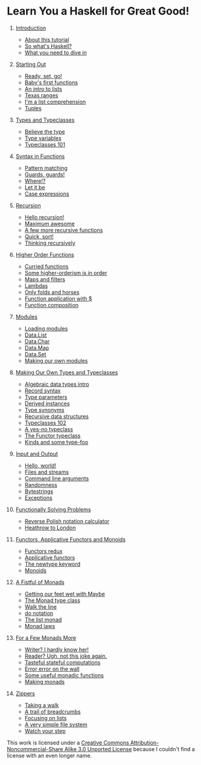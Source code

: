Learn You a Haskell for Great Good!
===================================

1.  [Introduction](introduction)
    -   [About this tutorial](introduction#about-this-tutorial)
    -   [So what's Haskell?](introduction#so-whats-haskell)
    -   [What you need to dive in](introduction#what-you-need)

2.  [Starting Out](starting-out)
    -   [Ready, set, go!](starting-out#ready-set-go)
    -   [Baby's first functions](starting-out#babys-first-functions)
    -   [An intro to lists](starting-out#an-intro-to-lists)
    -   [Texas ranges](starting-out#texas-ranges)
    -   [I'm a list comprehension](starting-out#im-a-list-comprehension)
    -   [Tuples](starting-out#tuples)

3.  [Types and Typeclasses](types-and-typeclasses)
    -   [Believe the type](types-and-typeclasses#believe-the-type)
    -   [Type variables](types-and-typeclasses#type-variables)
    -   [Typeclasses 101](types-and-typeclasses#typeclasses-101)

4.  [Syntax in Functions](syntax-in-functions)
    -   [Pattern matching](syntax-in-functions#pattern-matching)
    -   [Guards, guards!](syntax-in-functions#guards-guards)
    -   [Where!?](syntax-in-functions#where)
    -   [Let it be](syntax-in-functions#let-it-be)
    -   [Case expressions](syntax-in-functions#case-expressions)

5.  [Recursion](recursion)
    -   [Hello recursion!](recursion#hello-recursion)
    -   [Maximum awesome](recursion#maximum-awesome)
    -   [A few more recursive
        functions](recursion#a-few-more-recursive-functions)
    -   [Quick, sort!](recursion#quick-sort)
    -   [Thinking recursively](recursion#thinking-recursively)

6.  [Higher Order Functions](higher-order-functions)
    -   [Curried functions](higher-order-functions#curried-functions)
    -   [Some higher-orderism is in
        order](higher-order-functions#higher-orderism)
    -   [Maps and filters](higher-order-functions#maps-and-filters)
    -   [Lambdas](higher-order-functions#lambdas)
    -   [Only folds and horses](higher-order-functions#folds)
    -   [Function application with
        \$](higher-order-functions#function-application)
    -   [Function composition](higher-order-functions#composition)

7.  [Modules](modules)
    -   [Loading modules](modules#loading-modules)
    -   [Data.List](modules#data-list)
    -   [Data.Char](modules#data-char)
    -   [Data.Map](modules#data-map)
    -   [Data.Set](modules#data-set)
    -   [Making our own modules](modules#making-our-own-modules)

8.  [Making Our Own Types and
    Typeclasses](making-our-own-types-and-typeclasses)
    -   [Algebraic data types
        intro](making-our-own-types-and-typeclasses#algebraic-data-types)
    -   [Record
        syntax](making-our-own-types-and-typeclasses#record-syntax)
    -   [Type
        parameters](making-our-own-types-and-typeclasses#type-parameters)
    -   [Derived
        instances](making-our-own-types-and-typeclasses#derived-instances)
    -   [Type
        synonyms](making-our-own-types-and-typeclasses#type-synonyms)
    -   [Recursive data
        structures](making-our-own-types-and-typeclasses#recursive-data-structures)
    -   [Typeclasses
        102](making-our-own-types-and-typeclasses#typeclasses-102)
    -   [A yes-no
        typeclass](making-our-own-types-and-typeclasses#a-yes-no-typeclass)
    -   [The Functor
        typeclass](making-our-own-types-and-typeclasses#the-functor-typeclass)
    -   [Kinds and some
        type-foo](making-our-own-types-and-typeclasses#kinds-and-some-type-foo)

9.  [Input and Output](input-and-output)
    -   [Hello, world!](input-and-output#hello-world)
    -   [Files and streams](input-and-output#files-and-streams)
    -   [Command line
        arguments](input-and-output#command-line-arguments)
    -   [Randomness](input-and-output#randomness)
    -   [Bytestrings](input-and-output#bytestrings)
    -   [Exceptions](input-and-output#exceptions)

10. [Functionally Solving Problems](functionally-solving-problems)
    -   [Reverse Polish notation
        calculator](functionally-solving-problems#reverse-polish-notation-calculator)
    -   [Heathrow to
        London](functionally-solving-problems#heathrow-to-london)

11. [Functors, Applicative Functors and
    Monoids](functors-applicative-functors-and-monoids)
    -   [Functors
        redux](functors-applicative-functors-and-monoids#functors-redux)
    -   [Applicative
        functors](functors-applicative-functors-and-monoids#applicative-functors)
    -   [The newtype
        keyword](functors-applicative-functors-and-monoids#the-newtype-keyword)
    -   [Monoids](functors-applicative-functors-and-monoids#monoids)

12. [A Fistful of Monads](a-fistful-of-monads)
    -   [Getting our feet wet with
        Maybe](a-fistful-of-monads#getting-our-feet-wet-with-maybe)
    -   [The Monad type class](a-fistful-of-monads#the-monad-type-class)
    -   [Walk the line](a-fistful-of-monads#walk-the-line)
    -   [do notation](a-fistful-of-monads#do-notation)
    -   [The list monad](a-fistful-of-monads#the-list-monad)
    -   [Monad laws](a-fistful-of-monads#monad-laws)

13. [For a Few Monads More](for-a-few-monads-more)
    -   [Writer? I hardly know her!](for-a-few-monads-more#writer)
    -   [Reader? Ugh, not this joke
        again.](for-a-few-monads-more#reader)
    -   [Tasteful stateful computations](for-a-few-monads-more#state)
    -   [Error error on the wall](for-a-few-monads-more#error)
    -   [Some useful monadic
        functions](for-a-few-monads-more#useful-monadic-functions)
    -   [Making monads](for-a-few-monads-more#making-monads)

14. [Zippers](zippers)
    -   [Taking a walk](zippers#taking-a-walk)
    -   [A trail of breadcrumbs](zippers#a-trail-of-breadcrumbs)
    -   [Focusing on lists](zippers#focusing-on-lists)
    -   [A very simple file system](zippers#a-very-simple-file-system)
    -   [Watch your step](zippers#watch-your-step)

This work is licensed under a [Creative Commons
Attribution-Noncommercial-Share Alike 3.0 Unported
License](http://creativecommons.org/licenses/by-nc-sa/3.0/) because I
couldn't find a license with an even longer name.
